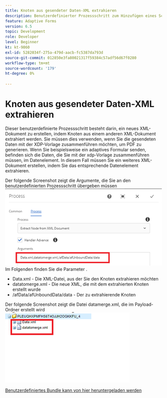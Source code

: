 ```yaml
---
title: Knoten aus gesendeter Daten-XML extrahieren
description: Benutzerdefinierter Prozessschritt zum Hinzufügen eines Schreibdokuments, das sich unter dem Payload-Ordner befindet, zum Dateisystem
feature: Adaptive Forms
version: 6.5
topic: Development
role: Developer
level: Beginner
kt: kt-9860
exl-id: 5282034f-275a-479d-aacb-fc5387da793d
source-git-commit: 012850e3fa80021317f59384c57adf56d67f0280
workflow-type: tm+mt
source-wordcount: '179'
ht-degree: 0%

---
```


# Knoten aus gesendeter Daten-XML extrahieren

Dieser benutzerdefinierte Prozessschritt besteht darin, ein neues XML-Dokument zu erstellen, indem Knoten aus einem anderen XML-Dokument extrahiert werden. Sie müssen dies verwenden, wenn Sie die gesendeten Daten mit der XDP-Vorlage zusammenführen möchten, um PDF zu generieren. Wenn Sie beispielsweise ein adaptives Formular senden, befinden sich die Daten, die Sie mit der xdp-Vorlage zusammenführen müssen, im Datenelement. In diesem Fall müssen Sie ein weiteres XML-Dokument erstellen, indem Sie das entsprechende Datenelement extrahieren.

Der folgende Screenshot zeigt die Argumente, die Sie an den benutzerdefinierten Prozessschritt übergeben müssen
![Prozessschritt](assets/create-xml-process-step.png)
Im Folgenden finden Sie die Parameter .
* Data.xml - Die XML-Datei, aus der Sie den Knoten extrahieren möchten
* datatomerge.xml - Die neue XML, die mit dem extrahierten Knoten erstellt wurde
* /afData/afUnboundData/data - Der zu extrahierende Knoten


Der folgende Screenshot zeigt die Datei datamerge.xml, die im Payload-Ordner erstellt wird
![create-xml](assets/create-xml.png)

[Benutzerdefiniertes Bundle kann von hier heruntergeladen werden](/help/forms/assets/common-osgi-bundles/SetValueApp.core-1.0-SNAPSHOT.jar)
